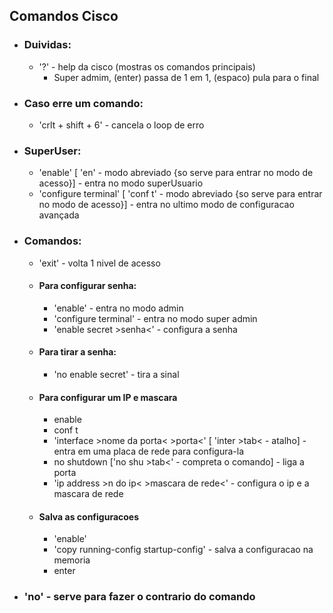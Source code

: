 ## Comandos Cisco
- ### Duividas:
  - '?' - help da cisco (mostras os comandos principais)
    - Super admim, (enter) passa de 1 em 1, (espaco) pula para o final

- ### Caso erre um comando:
  - 'crlt + shift + 6' - cancela o loop de erro

- ### SuperUser:
  - 'enable' [ 'en' - modo abreviado {so serve para entrar no modo de acesso}] - entra no modo superUsuario
  - 'configure terminal' [ 'conf t' - modo abreviado {so serve para entrar no modo de acesso}] - entra no ultimo modo de configuracao avançada

- ### Comandos:
  - 'exit' - volta 1 nivel de acesso
  
  - #### Para configurar senha:
    - 'enable' - entra no modo admin
    - 'configure terminal' - entra no modo super admin
    - 'enable secret  >senha<' - configura a senha 

  - #### Para tirar a senha:
    - 'no enable secret' - tira a sinal

  - #### Para configurar um IP e mascara
    - enable
    - conf t
    - 'interface >nome da porta< >porta<' [ 'inter >tab< - atalho] - entra em uma placa de rede para configura-la
    - no shutdown ['no shu >tab<' - compreta o comando] - liga a porta
    - 'ip address >n do ip< >mascara de rede<' - configura o ip e a mascara de rede
  
  - #### Salva as configuracoes
    - 'enable'
    - 'copy running-config startup-config' - salva a configuracao na memoria
    - enter

- ### 'no' - serve para fazer o contrario do comando





